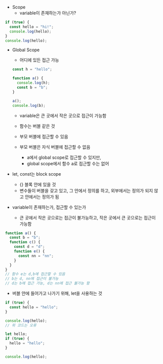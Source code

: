 - Scope
  - variable이 존재하는가 아닌가?

```javascript
if (true) {
  const hello = "hi!";
  console.log(hello);
}
console.log(hello);
```

- Global Scope

  - 어디에 있든 접근 가능

  ```javascript
  const h = "hello";

  function a() {
    console.log(h);
    const b = "b";
  }

  a();
  console.log(b);
  ```

  - variable은 큰 곳에서 작은 곳으로 접근이 가능함
  - 함수는 버블 같은 것
  - 부모 버블에 접근할 수 있음
  - 부모 버블은 자식 버블에 접근할 수 없음

    - a에서 global scope로 접근할 수 있지만,
    - global scope에서 함수 a로 접근할 수는 없어

- let, const는 block scope

  - {} 블록 안에 있을 것
  - 변수들이 버블을 갖고 있고, 그 안에서 정의를 하고, 외부에서는 정의가 되지 않고 안에서는 정의가 됨

- variable이 존재하는가, 접근할 수 있는가
  - 큰 곳에서 작은 곳으로는 접근이 불가능하고, 작은 곳에서 큰 곳으로는 접근이 가능함

```javascript
function a() {
  const b = "b";
  function c() {
    const d = "d";
    function e() {
      const nn = "nn";
    }
  }
}
// 함수 e는 d,b에 접근할 수 있음
// b는 d, nn에 접근이 불가능
// d는 b에 접근 가능, d는 nn에 접근 불가능 함
```

- 버블 안에 들어가고 나가기 위해, let을 사용하는 것

```javascript
if (true) {
  const hello = "hello";
}

console.log(hello);
// 위 코드는 오류

let hello;
if (true) {
  hello = "hello";
}

console.log(hello);
```
